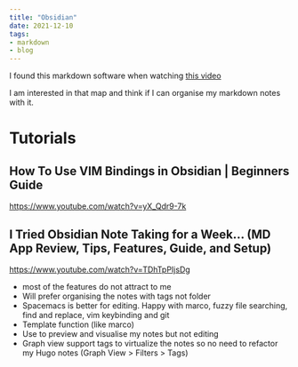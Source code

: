 ```yaml
---
title: "Obsidian"
date: 2021-12-10
tags:
- markdown
- blog
---
```


I found this markdown software when watching [this video](https://youtu.be/48RXD_jOwu8?t=328)

I am interested in that map and think if I can organise my markdown notes with it.

# Tutorials

## How To Use VIM Bindings in Obsidian | Beginners Guide

https://www.youtube.com/watch?v=yX_Qdr9-7k

## I Tried Obsidian Note Taking for a Week... (MD App Review, Tips, Features, Guide, and Setup)

https://www.youtube.com/watch?v=TDhTpPIjsDg

* most of the features do not attract to me
* Will prefer organising the notes with tags not folder
* Spacemacs is better for editing. Happy with marco, fuzzy file searching, find and replace, vim keybinding and git
* Template function (like marco)
* Use to preview and visualise my notes but not editing
* Graph view support tags to virtualize the notes so no need to refactor my Hugo notes (Graph View > Filters > Tags)
